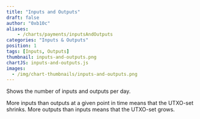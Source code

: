```yaml
---
title: "Inputs and Outputs"
draft: false
author: "0xb10c"
aliases: 
    - /charts/payments/inputsAndOutputs
categories: "Inputs & Outputs"
position: 1
tags: [Inputs, Outputs]
thumbnail: inputs-and-outputs.png
chartJS: inputs-and-outputs.js
images:
  - /img/chart-thumbnails/inputs-and-outputs.png
---
```


Shows the number of inputs and outputs per day.
<!--more-->

More inputs than outputs at a given point in time means that the UTXO-set shrinks.
More outputs than inputs means that the UTXO-set grows.
